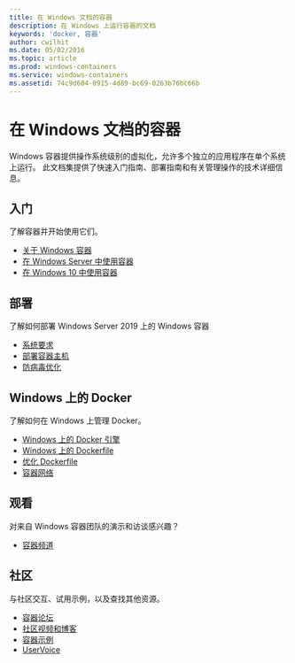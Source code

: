 ```yaml
---
title: 在 Windows 文档的容器
description: 在 Windows 上运行容器的文档
keywords: 'docker, 容器'
author: cwilhit
ms.date: 05/02/2016
ms.topic: article
ms.prod: windows-containers
ms.service: windows-containers
ms.assetid: 74c9d604-0915-4d89-bc69-0263b76bc66b
---
```


# <a name="containers-on-windows-documentation"></a>在 Windows 文档的容器

Windows 容器提供操作系统级别的虚拟化，允许多个独立的应用程序在单个系统上运行。 此文档集提供了快速入门指南、部署指南和有关管理操作的技术详细信息。

## <a name="getting-started"></a>入门
了解容器并开始使用它们。
* [关于 Windows 容器](about/index.md)
* [在 Windows Server 中使用容器](quick-start/quick-start-windows-server.md)
* [在 Windows 10 中使用容器](quick-start/quick-start-windows-10.md)

## <a name="deployment"></a>部署
了解如何部署 Windows Server 2019 上的 Windows 容器

* [系统要求](deploy-containers/system-requirements.md)
* [部署容器主机](deploy-containers/deploy-containers-on-server.md)
* [防病毒优化](https://msdn.microsoft.com/en-us/windows/hardware/drivers/ifs/anti-virus-optimization-for-windows-containers)

## <a name="docker-on-windows"></a>Windows 上的 Docker
了解如何在 Windows 上管理 Docker。
* [Windows 上的 Docker 引擎](manage-docker/configure-docker-daemon.md)
* [Windows 上的 Dockerfile](manage-docker/manage-windows-dockerfile.md)
* [优化 Dockerfile](manage-docker/optimize-windows-dockerfile.md)
* [容器网络](container-networking/architecture.md)

## <a name="watch"></a>观看
对来自 Windows 容器团队的演示和访谈感兴趣？
* [容器频道](https://channel9.msdn.com/Blogs/containers)

## <a name="community"></a>社区
与社区交互、试用示例，以及查找其他资源。
* [容器论坛](https://social.msdn.microsoft.com/Forums/en-US/home?forum=windowscontainers)
* [社区视频和博客](communitylinks.md)
* [容器示例](https://docs.microsoft.com/en-us/virtualization/windowscontainers/samples)
* [UserVoice](https://windowsserver.uservoice.com/forums/304624-containers)
